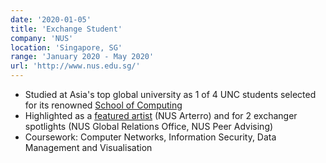 ```yaml
---
date: '2020-01-05'
title: 'Exchange Student'
company: 'NUS'
location: 'Singapore, SG'
range: 'January 2020 - May 2020'
url: 'http://www.nus.edu.sg/'
---
```


- Studied at Asia's top global university as 1 of 4 UNC students selected for its renowned [School of Computing](https://www.comp.nus.edu.sg/about/)
- Highlighted as a [featured artist](https://www.instagram.com/p/B7GDBJmFTH8/) (NUS Arterro) and for 2 exchanger spotlights (NUS Global Relations Office, NUS Peer Advising)
- Coursework: Computer Networks, Information Security, Data Management and Visualisation
